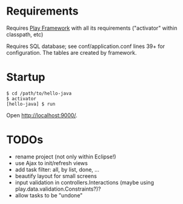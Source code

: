 # Requirements

Requires [Play Framework](http://www.playframework.com/documentation/2.3.x/Home) with all its requirements ("activator" within classpath, etc)

Requires SQL database; see conf/application.conf lines 39+ for configuration. The tables are created by framework. 

# Startup

	$ cd /path/to/hello-java
	$ activator
	[hello-java] $ run

Open [http://localhost:9000/](http://localhost:9000/).

# TODOs

- rename project (not only within Eclipse!)
- use Ajax to init/refresh views
- add task filter: all, by list, done, ...
- beautify layout for small screens
- input validation in controllers.Interactions (maybe using play.data.validation.Constraints?)?
- allow tasks to be "undone"